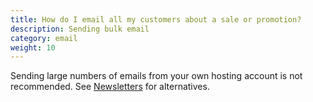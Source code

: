 ```yaml
---
title: How do I email all my customers about a sale or promotion? 
description: Sending bulk email 
category: email
weight: 10
---
```


Sending large numbers of emails from your own hosting account is not recommended.  See [Newsletters](/user/email/newsletters/) for alternatives. 

